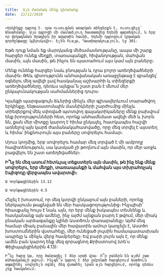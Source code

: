 ```yaml
---
title:  Այն ժամանակ մենք կիմանանք
date:  22/12/2020
---
```


`«Երկինքը դպրոց է. դրա ուսուցման առարկան տիեզերքն է, ուսուցիչը՝ Անսահմանը։ Այս դպրոցի մի մասնաճյուղ հաստատվեց Եդեմի պարտեզում, և երբ որ փրկագնման ծրագիրն իր ավարտին հասնի, Եդեմի դպրոցում կրթական գործընթացը կվերսկսվի»։ Էլեն Ուայթ, Դաստիարակություն, էջ 301։`

Եթե դուք նման եք մարդկանց մեծամասնությանը, ապա մի շարք հարցեր ունեք մեղքի, տառապանքի, հիվանդության, մահվան մասին, այն մասին, թե ինչու են պատահում այս կամ այն բաները։

Մենք ունենք հարցեր նաև բնության և դրա բոլոր առեղծվածների մասին։ Թեև գիտությունն անհավանական առաջընթաց է գրանցել՝ օգնելու մեզ ավելի լավ հասկանալ աշխարհի և տիեզերքի առեղծվածները, դեռևս այնքա՜ն շատ բան է մնում մեր ընկալունակության սահմաններից դուրս։

Կյանքի պարզագույն ձևերից մինչև մեր գլխավերևում տարածվող երկինքը, ենթաատոմային մասնիկների շարժումից մինչև տիեզերքով մեկ սփռված պտտվող գալակտիկաները մենք բախվում ենք իրողությունների հետ, որոնք անհամեմատ ավելի մեծ և խորն են, քան մեր միտքը կարող է հիմա ընկալել, հատկապես հաշվի առնելով այն կարճ ժամանակահատվածը, որը մեզ տրվել է այստեղ և հիմա՝ ինքնուրույն այս բաները սովորելու համար։

Մյուս կողմից, երբ սովորելու համար մեզ տրված է մի ամբողջ հավիտենություն, սա կասկած չի թողնում այն մասին, որ մեր առջև բացվելու են շատ առեղծվածներ։

**Ի՞նչ են մեզ ասում հետևյալ տեքստերն այն մասին, թե ինչ ենք մենք սովորելու, երբ մեղքի, տառապանքի և մահվան այս տխրահռչակ էպիզոդը վերջապես ավարտվի։**

`Ա Կորնթացիներին 13.12`

`Ա Կորնթացիներին 4.5`

Հնչել է խոստում, որ մեզ կտրվի ընկալում այն բաների, որոնք ներկայումս թաքնված են մեր հասկացողությունից։ Ինչպիսի՜ հիասքանչ հույս է նաև այն, որ երբ մենք իսկապես տեսնենք և հասկանանք այն ամենը, ինչ այժմ այնքան բարդ է թվում, մեր միակ բնական արձագանքը կլինի Աստծուն փառաբանելը։ Այժմ մեզ համար միակ բանալին մեր հավատին ամուր կառչելն է, Աստծո խոստումներին վստահելը, մեր ունեցած լույսին համապատասխան ապրելը և մինչև վերջ համբերելը։ Եվ բարի լուրն այն է, որ մենք ամեն բան կարող ենք մեզ զորացնող Քրիստոսով (տե՛ս Փիլիպպեցիներին 4.13):

`Ի՞նչ հարց կա, որը ծանրացել է ձեր սրտի վրա։ Ո՞ր բաներն են այժմ շատ անհասկանալի թվում։ Ինչպե՞ս կարող է ձեր ըմբռնած հարցերում Աստծուն ապավինել սովորելն օգնել ձեզ վստահել Նրան այն հարցերում, որոնք դեռևս չեք հասկանում։`
